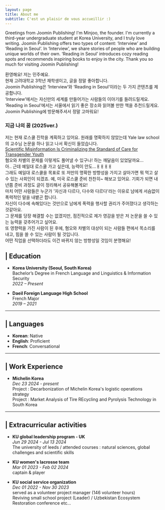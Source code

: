 ```yaml
---
layout: page
title: About me
subtitle: C'est un plaisir de vous accueillir :) 
---
```

Greetings from Joomin Publishing! I'm Minjoo, the founder. I'm currently a third-year undergraduate student at Korea University, and I truly love writing. Joomin Publishing offers two types of content: ‘Interview’ and ‘Reading in Seoul’. In ‘Interview’, we share stories of people who are building unique worlds of their own. ‘Reading in Seoul’ introduces cozy reading spots and recommends inspiring books to enjoy in the city. Thank you so much for visiting Joomin Publishing!  

환영해요! 저는 민주예요.  
현재 고려대학교 3학년 재학생이고, 글을 정말 좋아합니다.  
Joomin Publishing은 ‘Interview’와 ‘Reading in Seoul’이라는 두 가지 콘텐츠를 제공합니다.    
‘Interview’에서는 자신만의 세계를 만들어가는 사람들의 이야기를 들려드릴게요.   
‘Reading in Seoul’에서는 서울에서 읽기 좋은 장소와 읽어볼 만한 책을 추천드릴게요.   
Joomin Publishing에 방문해주셔서 정말 고마워요!

### 지금 나의 꿈 (2025ver.) 
저는 현재 로스쿨 진학을 계획하고 있어요. 원래를 명확하지 않았는데 Yale law school의 교수님 논문을 하나 읽고 나서 확신이 들었습니다.   
[Scientific Misinformation Is Criminalizing the Standard of Care for Transgender Youth](https://jamanetwork.com/journals/jamapediatrics/article-abstract/2795567?guestAccessKey=b5437b44-673d-4f2e-a367-2bbda148cd27&utm_source=jps&utm_medium=email&utm_campaign=author_alert-jamanetwork&utm_content=author-author_engagement&utm_term=1m)  
혐오와 차별의 문제를 이렇게도 풀어낼 수 있구나! 하는 깨달음이 있었달까요...   
아.. 근데 예일대 로스쿨 가고 싶은데, 능력이 안도...ㅐㅐㅐㅐ    
그래도 예일대 로스쿨을 목표로 또 저만의 명확한 방향성을 가지고 살아가면 뭐 먹고 살 수 있는 사회인이 되겠죠. 예,
미국 로스쿨 준비 찬찬히~ 해보고 있어요.  기회가 되면 내년쯤 준비 과정도 글이 정리해서 공유해볼게요!   
마치 어떤 사람들은 누군가 '자신과 다르다, 다수와 다르다'라는 이유로 남에게 서슴없이 폭력적인 말을 내뱉곤 합니다.   
자신이 다수에 속해있다는 것만으로 남에게 폭력을 행사할 권리가 주어졌다고 생각하는 것같아요.   
그 문제를 당장 해결할 수는 없겠지만, 점진적으로 제가 영감을 받은 저 논문을 쓸 수 있는 능력을 갖추어가고 싶어요.   
또 영향력을 가진 사람이 된 후에, 혐오와 차별의 대상이 되는 사람들 편에서 목소리를 내고, 힘을 쓸 수 있는 사람이 될 것입니다.   
어떤 직업을 선택하더라도 이건 바뀌지 않는 방향성일 것임이 분명해요!   




## | Education

- **Korea University (Seoul, South Korea)**      
Bachelor’s Degree in French Language and Linguistics & Information Security  
*2022 – Present*  

- **Daeil Foreign Language High School**  
French Major  
*2019 – 2021*

---

## | Languages

- **Korean**: Native  
- **English**: Proficient  
- **French**: Conversational

---

## | Work Experience 
- **Michelin Korea**  
*Dec 23 2024 - present*   
  Project : Decarbonization of Michelin Korea's logistic operations strategy  
  Project : Market Analysis of Tire REcycling and Pyrolysis Technology in South Korea

---
## | Extracurricular activities 
- **KU global leadership program - UK**  
*Jun 29 2024 - Jul 13 2024*  
The university of leeds / attended courses : natural sciences, global challenges and scientific skills

- **KU women's lacrosse team**  
*Mar 01 2023 - Feb 02 2024*  
captain & player 

- **KU social service organization**   
*Dec 01 2022 - Nov 30 2023*  
served as a volunteer project manager (146 volunteer hours)   
Reviving small school project (Leader) / Uzbekistan Ecosystem Restoration conference etc...   



